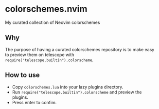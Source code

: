 # colorschemes.nvim
My curated collection of Neovim colorschemes

## Why
The purpose of having a curated colorschemes repository is to make easy to preview them on telescope with `require("telescope.builtin").colorscheme`.

## How to use
* Copy `colorschemes.lua` into your lazy plugins directory.
* Run `require("telescope.builtin").colorscheme` and preview the plugins.
* Press enter to confim.
